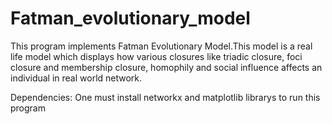 # Fatman_evolutionary_model
This program implements Fatman Evolutionary Model.This model is a real life model which displays how various closures like triadic closure,
foci closure and membership closure, homophily and social influence affects an individual in real world network.

Dependencies:
One must install networkx and matplotlib librarys to run this program
